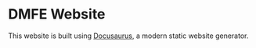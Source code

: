 # DMFE Website

This website is built using [Docusaurus](https://docusaurus.io/), a modern static website generator.

